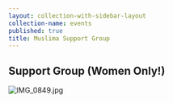 ```yaml
---
layout: collection-with-sidebar-layout
collection-name: events
published: true
title: Muslima Support Group
---
```

## Support Group (Women Only!)

![IMG_0849.jpg]({{site.baseurl}}/media/IMG_0849.jpg)
